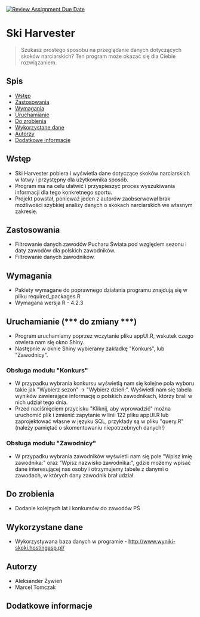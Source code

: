 [![Review Assignment Due Date](https://classroom.github.com/assets/deadline-readme-button-8d59dc4de5201274e310e4c54b9627a8934c3b88527886e3b421487c677d23eb.svg)](https://classroom.github.com/a/tauthlex)

# Ski Harvester
> Szukasz prostego sposobu na przeglądanie danych dotyczących skoków narciarskich? Ten program może okazać się dla Ciebie rozwiązaniem.

## Spis
* [Wstęp](#wstęp)
* [Zastosowania](#zastosowania)
* [Wymagania](#wymagania)
* [Uruchamianie](#uruchamianie)
* [Do zrobienia](#do-zrobienia)
* [Wykorzystane dane](#wykorzystane-dane)
* [Autorzy](#autorzy)
* [Dodatkowe informacje](#dodatkowe-informacje)


## Wstęp
- Ski Harvester pobiera i wyświetla dane dotyczące skoków narciarskich w łatwy i przystępny dla użytkownika sposób.
- Program ma na celu ułatwić i przyspieszyć proces wyszukiwania informacji dla tego konkretnego sportu.
- Projekt powstał, ponieważ jeden z autorów zaobserwował brak możliwości szybkiej analizy danych o skokach narciarskich we własnym zakresie.


## Zastosowania
- Filtrowanie danych zawodów Pucharu Świata pod względem sezonu i daty zawodów dla polskich zawodników.
- Filtrowanie danych zawodników.


## Wymagania
- Pakiety wymagane do poprawnego działania programu znajdują się w pliku required_packages.R
- Wymagana wersja R - 4.2.3

## Uruchamianie (*** do zmiany ***)
- Program uruchamiamy poprzez wczytanie pliku appUI.R, wskutek czego otwiera nam się okno Shiny.
- Następnie w oknie Shiny wybieramy zakładkę "Konkurs", lub "Zawodnicy".
### Obsługa modułu "Konkurs"
- W przypadku wybrania konkursu wyświetlą nam się kolejne pola wyboru takie jak "Wybierz sezon" -> "Wybierz dzień:". Wyświetli nam się tabela wyników zawierające informację o polskich zawodnikach, którzy brali w nich udział tego dnia.
- Przed naciśnięciem przycisku "Kliknij, aby wprowadzić" można uruchomić plik i zmienić zapytanie w linii 122 pliku appUI.R lub zaprojektować własne w języku SQL, przykłady są w pliku "query.R" (należy pamiętać o skomentowaniu niepotrzebnych danych!)
### Obsługa modułu "Zawodnicy"
- W przypadku wybrania zawodników wyświetli nam się pole "Wpisz imię zawodnika:" oraz "Wpisz nazwisko zawodnika:", gdzie możemy wpisać dane interesującej nas osoby i otrzymujemy tabele z danymi o zawodach, w których dany zawodnik brał udział.

## Do zrobienia
- Dodanie kolejnych lat i konkursów do zawodów PŚ

## Wykorzystane dane
- Wykorzystywana baza danych w programie - http://www.wyniki-skoki.hostingasp.pl/

## Autorzy
- Aleksander Żywień
- Marcel Tomczak

## Dodatkowe informacje
